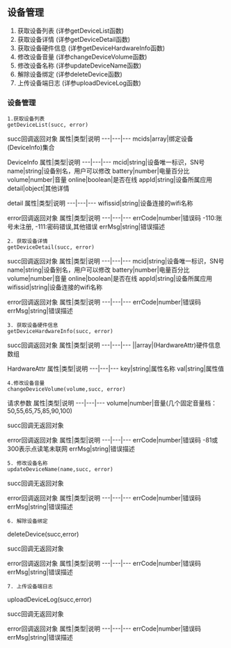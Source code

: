 ## 设备管理
  1. 获取设备列表	(详参getDeviceList函数)
  2. 获取设备详情	(详参getDeviceDetail函数)
  3. 获取设备硬件信息	(详参getDeviceHardwareInfo函数)
  4. 修改设备音量	(详参changeDeviceVolume函数)
  5. 修改设备名称	(详参updateDeviceName函数)
  6. 解除设备绑定	(详参deleteDevice函数)
  7. 上传设备端日志	(详参uploadDeviceLog函数)
### 设备管理 
```
1.获取设备列表
getDeviceList(succ, error)
```
succ回调返回对象
属性|类型|说明
---|---|---
mcids|array|绑定设备(DeviceInfo)集合

DeviceInfo
属性|类型|说明
---|---|---
mcid|string|设备唯一标识，SN号
name|string|设备别名，用户可以修改
battery|number|电量百分比
volume|number|音量
online|boolean|是否在线
appId|string|设备所属应用
detail|object|其他详情

detail
属性|类型|说明
---|---|---
wifissid|string|设备连接的wifi名称

error回调返回对象
属性|类型|说明
---|---|---
errCode|number|错误码 -110:账号未注册, -111:密码错误,其他错误
errMsg|string|错误描述

```
2. 获取设备详情	
getDeviceDetail(succ, error)
```
succ回调返回对象
属性|类型|说明
---|---|---
mcid|string|设备唯一标识，SN号
name|string|设备别名，用户可以修改
battery|number|电量百分比
volume|number|音量
online|boolean|是否在线
appId|string|设备所属应用
wifissid|string|设备连接的wifi名称

error回调返回对象
属性|类型|说明
---|---|---
errCode|number|错误码 
errMsg|string|错误描述

```
3. 获取设备硬件信息
getDeviceHardwareInfo(succ, error)
```
succ回调返回对象
属性|类型|说明
---|---|---
||array|(HardwareAttr)硬件信息数组

HardwareAttr
属性|类型|说明
---|---|---
key|string|属性名称
val|string|属性值

```
4.修改设备音量
changeDeviceVolume(volume,succ, error)
```

请求参数
属性|类型|说明
---|---|---
volume|number|音量(几个固定音量档：50,55,65,75,85,90,100)

succ回调无返回对象

error回调返回对象
属性|类型|说明
---|---|---
errCode|number|错误码 -81或300表示点读笔未联网
errMsg|string|错误描述


```
5. 修改设备名称
updateDeviceName(name,succ, error)
```
succ回调无返回对象

error回调返回对象
属性|类型|说明
---|---|---
errCode|number|错误码
errMsg|string|错误描述

```
6. 解除设备绑定
```
deleteDevice(succ,error)

succ回调无返回对象

error回调返回对象
属性|类型|说明
---|---|---
errCode|number|错误码
errMsg|string|错误描述

```
7. 上传设备端日志	 
```
uploadDeviceLog(succ,error)

succ回调无返回对象

error回调返回对象
属性|类型|说明
---|---|---
errCode|number|错误码
errMsg|string|错误描述